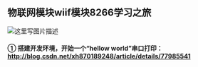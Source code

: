 ## 物联网模块wiif模块8266学习之旅


![这里写图片描述](http://img.blog.csdn.net/20170929112238376?watermark/2/text/aHR0cDovL2Jsb2cuY3Nkbi5uZXQveGg4NzAxODkyNDg=/font/5a6L5L2T/fontsize/400/fill/I0JBQkFCMA==/dissolve/70/gravity/SouthEast)
 
 #### ① 搭建开发环境，开始一个“hellow world”串口打印： http://blog.csdn.net/xh870189248/article/details/77985541
